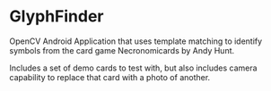 # GlyphFinder
OpenCV Android Application that uses template matching to identify symbols from the card game Necronomicards by Andy Hunt.

Includes a set of demo cards to test with, but also includes camera capability to replace that card with a photo of another.
